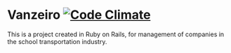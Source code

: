 # Vanzeiro [![Code Climate](https://codeclimate.com/github/Cabuum/vanzeiro/badges/gpa.svg)](https://codeclimate.com/github/Cabuum/vanzeiro)

This is a project created in Ruby on Rails, for management of companies in the school transportation industry.
